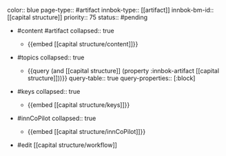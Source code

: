 color:: blue
page-type:: #artifact
innbok-type:: [[artifact]]
innbok-bm-id:: [[capital structure]]
priority:: 75
status:: #pending

- #content #artifact
  collapsed:: true
	- {{embed [[capital structure/content]]}}
- #topics
   collapsed:: true
    - {{query (and [[capital structure]] (property :innbok-artifact [[capital structure]]))}}
      query-table:: true
      query-properties:: [:block]
- #keys
  collapsed:: true
	- {{embed [[capital structure/keys]]}}
- #innCoPilot
   collapsed:: true
	 - {{embed [[capital structure/innCoPilot]]}}

- #edit [[capital structure/workflow]]


